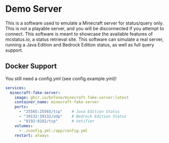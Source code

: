 # Demo Server
This is a software used to emulate a Minecraft server for status/query only. This is not a playable server, and you will be disconnected if you attempt to connect. This software is meant to showcase the available features of mcstatus.io, a status retrieval site. This software can simulate a real server, running a Java Edition and Bedrock Edition status, as well as full query support.


## Docker Support
You still need a config.yml (see config.example.yml)!
```yml
services:
  minecraft-fake-server:
    image: ghcr.io/bnfone/minecraft-fake-server:latest
    container_name: minecraft-fake-server
    ports:
      - "25565:25565/tcp"    # Java Edition Status
      - "19132:19132/udp"    # Bedrock Edition Status
      - "8192:8192/tcp"      # Votifier
    volumes:
      - ./config.yml:/app/config.yml
    restart: always
```